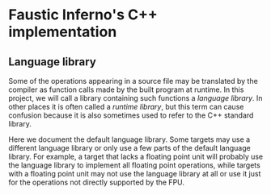 # Faustic Inferno's C++ implementation

## Language library

Some of the operations appearing in a source file may be translated by the compiler as function calls made by the built program at runtime. In this project, we will call a library containing such functions a *language library*. In other places it is often called a *runtime library*, but this term can cause confusion because it is also sometimes used to refer to the C++ standard library.

Here we document the default language library. Some targets may use a different language library or only use a few parts of the default language library. For example, a target that lacks a floating point unit will probably use the language library to implement all floating point operations, while targets with a floating point unit may not use the language library at all or use it just for the operations not directly supported by the FPU.